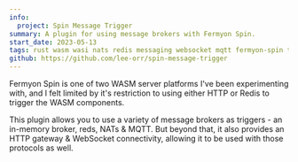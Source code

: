 ```yaml
---
info:
  project: Spin Message Trigger
summary: A plugin for using message brokers with Fermyon Spin.
start_date: 2023-05-13
tags: rust wasm wasi nats redis messaging websocket mqtt fermyon-spin tdd architecture dev-containers back-end
github: https://github.com/lee-orr/spin-message-trigger
---
```


Fermyon Spin is one of two WASM server platforms I've been experimenting with, and I felt limited by it's restriction to using either HTTP or Redis to trigger the WASM components.

This plugin allows you to use a variety of message brokers as triggers - an in-memory broker, reds, NATs & MQTT. But beyond that, it also provides an HTTP gateway & WebSocket connectivity, allowing it to be used with those protocols as well.

